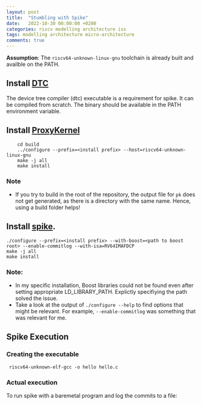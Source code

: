 ```yaml
---
layout: post
title:  "Stumbling with Spike"
date:   2022-10-30 00:00:00 +0200
categories: riscv modelling architecture iss
tags: modelling architecture micro-architecture
comments: true
---
```


**Assumption**: The `riscv64-unknown-linux-gnu` toolchain is already built and availble on the PATH. 

## Install [DTC](https://git.launchpad.net/ubuntu/+source/device-tree-compiler/?h=applied/debian/sid)
The device tree compiler (dtc) executable is a requirement for spike. It can be compiled from scratch.
The binary should be available in the PATH environment variable. 

## Install [ProxyKernel](https://github.com/riscv-software-src/riscv-pk)
``` mkdir build
    cd build 
    ../configure --prefix=<install prefix> --host=riscv64-unknown-linux-gnu
    make -j all
    make install
```
### Note
- If you try to build in the root of the repository, the output file for `pk` does not get generated, as there is a directory with the same name. Hence, using a build folder helps!

## Install [spike](https://github.com/riscv-software-src/riscv-isa-sim). 

``` 
./configure --prefix=<install prefix> --with-boost=<path to boost root> --enable-commitlog --with-isa=RV64IMAFDCP 
make -j all
make install
``` 

### Note: 
- In my specific installation, Boost libraries could not be found
    even after setting appropriate LD_LIBRARY_PATH. Explictly specifiying the path solved the issue.
- Take a look at the output of `./configure --help` to find options that might be relevant. For example, `--enable-commitlog` was something that was relevant for me. 

## Spike Execution 

### Creating the executable
``` riscv64-unknown-elf-gcc -o hello hello.c```

### Actual execution
To run spike with a baremetal program and log the commits to a file:

```spike  -m 1G --log-commits --log=spike_log.txt $(\which pk) hello 
```